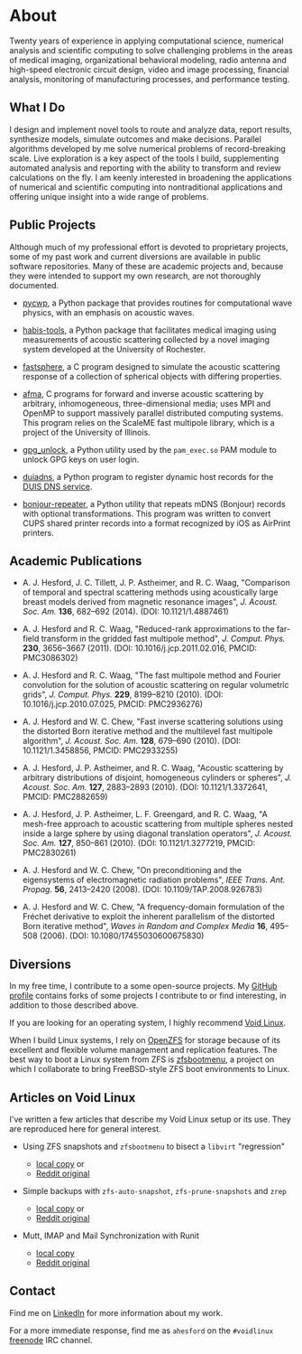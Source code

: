 # About

Twenty years of experience in applying computational science, numerical
analysis and scientific computing to solve challenging problems in the areas of
medical imaging, organizational behavioral modeling, radio antenna and
high-speed electronic circuit design, video and image processing, financial
analysis, monitoring of manufacturing processes, and performance testing.

## What I Do

I design and implement novel tools to route and analyze data, report results,
synthesize models, simulate outcomes and make decisions. Parallel algorithms
developed by me solve numerical problems of record-breaking scale. Live
exploration is a key aspect of the tools I build, supplementing automated
analysis and reporting with the ability to transform and review calculations on
the fly. I am keenly interested in broadening the applications of numerical and
scientific computing into nontraditional applications and offering unique
insight into a wide range of problems.

## Public Projects

Although much of my professional effort is devoted to proprietary projects,
some of my past work and current diversions are available in public software
repositories. Many of these are academic projects and, because they were
intended to support my own research, are not thoroughly documented.

- [pycwp](https://github.com/ahesford/pycwp), a Python package that provides
  routines for computational wave physics, with an emphasis on acoustic waves.

- [habis-tools](https://github.com/ahesford/habis-tools), a Python package that
  facilitates medical imaging using measurements of acoustic scattering
  collected by a novel imaging system developed at the University of Rochester.

- [fastsphere](https://github.com/ahesford/fastsphere), a C program designed to
  simulate the acoustic scattering response of a collection of spherical
  objects with differing properties.

- [afma](https://github.com/ahesford/afma), C programs for forward and inverse
  acoustic scattering by arbitrary, inhomogeneous, three-dimensional media;
  uses MPI and OpenMP to support massively parallel distributed computing
  systems. This program relies on the ScaleME fast multipole library, which is
  a project of the University of Illinois.

- [gpg_unlock](https://github.com/ahesford/gpg_unlock), a Python utility used
  by the `pam_exec.so` PAM module to unlock GPG keys on user login.

- [duiadns](https://github.com/ahesford/duiadns), a Python program to register
  dynamic host records for the [DUIS DNS service](https://www.duiadns.net).

- [bonjour-repeater](https://github.com/ahesford/bonjour-repeater), a Python
  utility that repeats mDNS (Bonjour) records with optional transformations.
  This program was written to convert CUPS shared printer records into a format
  recognized by iOS as AirPrint printers.

## Academic Publications

- A. J. Hesford, J. C. Tillett, J. P. Astheimer, and R. C. Waag, "Comparison of
  temporal and spectral scattering methods using acoustically large breast
  models derived from magnetic resonance images", *J. Acoust. Soc.  Am.*
  **136**, 682–692 (2014). (DOI: 10.1121/1.4887461)

- A. J. Hesford and R. C. Waag, "Reduced-rank approximations to the far-field
  transform in the gridded fast multipole method", *J. Comput. Phys.* **230**,
  3656–3667 (2011). (DOI: 10.1016/j.jcp.2011.02.016, PMCID: PMC3086302)

- A. J. Hesford and R. C. Waag, "The fast multipole method and Fourier
  convolution for the solution of acoustic scattering on regular volumetric
  grids", *J. Comput. Phys.* **229**, 8199–8210 (2010).  (DOI:
  10.1016/j.jcp.2010.07.025, PMCID: PMC2936276)

- A. J. Hesford and W. C. Chew, "Fast inverse scattering solutions using the
  distorted Born iterative method and the multilevel fast multipole algorithm",
  *J. Acoust. Soc. Am.* **128**, 679–690 (2010). (DOI: 10.1121/1.3458856,
  PMCID: PMC2933255)

- A. J. Hesford, J. P. Astheimer, and R. C. Waag, "Acoustic scattering by
  arbitrary distributions of disjoint, homogeneous cylinders or spheres", *J.
  Acoust. Soc. Am.* **127**, 2883–2893 (2010). (DOI: 10.1121/1.3372641, PMCID:
  PMC2882659)

- A. J. Hesford, J. P. Astheimer, L. F. Greengard, and R. C. Waag, "A mesh-free
  approach to acoustic scattering from multiple spheres nested inside a large
  sphere by using diagonal translation operators", *J. Acoust. Soc. Am.*
  **127**, 850–861 (2010). (DOI: 10.1121/1.3277219, PMCID: PMC2830261)

- A. J. Hesford and W. C. Chew, "On preconditioning and the eigensystems of
  electromagnetic radiation problems", *IEEE Trans. Ant. Propag.* **56**,
  2413–2420 (2008). (DOI: 10.1109/TAP.2008.926783)

- A. J. Hesford and W. C. Chew, "A frequency-domain formulation of the Fréchet
  derivative to exploit the inherent parallelism of the distorted Born
  iterative method", *Waves in Random and Complex Media* **16**, 495–508
  (2006). (DOI: 10.1080/17455030600675830)

## Diversions

In my free time, I contribute to a some open-source projects. My
[GitHub profile](https://github.com/ahesford) contains forks of some projects I
contribute to or find interesting, in addition to those described above.

If you are looking for an operating system, I highly recommend
[Void Linux](https://www.voidlinux.org).

When I build Linux systems, I rely on [OpenZFS](https://github.com/openzfs/zfs)
for storage because of its excellent and flexible volume management and
replication features. The best way to boot a Linux system from ZFS is
[zfsbootmenu](https://github.com/zdykstra/zfsbootmenu), a project on which I
collaborate to bring FreeBSD-style ZFS boot environments to Linux.

## Articles on Void Linux

I've written a few articles that describe my Void Linux setup or its use. They
are reproduced here for general interest.

* Using ZFS snapshots and `zfsbootmenu` to bisect a `libvirt` "regression"

    * [local copy](./articles/libvirt-zbm-notes.html) or
    * [Reddit original](https://www.reddit.com/r/voidlinux/comments/hmnzxt/using_zfs_snapshots_and_zfsbootmenu_to_bisect_a/)

* Simple backups with `zfs-auto-snapshot`, `zfs-prune-snapshots` and `zrep`

    * [local copy](./articles/zfs-backup-strategies.html) or
    * [Reddit original](https://www.reddit.com/r/voidlinux/comments/hu1ron/simple_backup_with_zfsautosnapshot/)

* Mutt, IMAP and Mail Synchronization with Runit

    * [local copy](./articles/mailsync.html)
    * [Reddit original](https://www.reddit.com/r/voidlinux/comments/kege37/mutt_imap_and_mail_synchronization_with_runit/)

## Contact

Find me on [LinkedIn](https://www.linkedin.com/in/ajhesford/) for more
information about my work.

For a more immediate response, find me as `ahesford` on the `#voidlinux`
[freenode](https://freenode.net) IRC channel.
